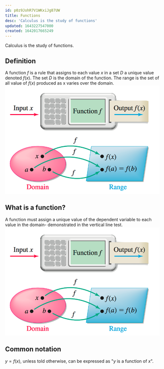 ```yaml
---
id: p0z9JohR7V1WKxiJg87UW
title: Functions
desc: 'Calculus is the study of functions'
updated: 1643227547000
created: 1642017665249
---
```


Calculus is the study of functions.

## Definition
A function $f$ is a rule that assigns to each value $x$ in a set $D$ a unique value denoted $f(x)$. The set $D$ is the domain of the function. The range is the set of all value of $f(x)$ produced as x varies over the domain.
![](/assets/images/2022-01-12-13-05-10.png)
## What is a function?
A function must assign a unique value of the dependent variable to each value in the domain- demonstrated in the vertical line test.
![](/assets/images/2022-01-12-13-06-07.png)

## Common notation
$y=f(x)$, unless told otherwise, can be expressed as "$y$ is a function of $x$".
